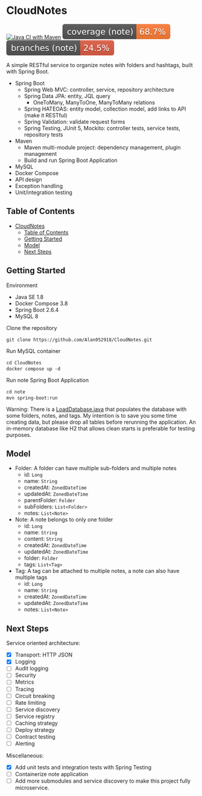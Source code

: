 # CloudNotes

[![Java CI with Maven](https://github.com/Alan052918/CloudNotes/actions/workflows/maven.yml/badge.svg)](https://github.com/Alan052918/CloudNotes/actions/workflows/maven.yml)
[![Coverage](.github/badges/jacocoNote.svg)](https://github.com/Alan052918/CloudNotes/actions/workflows/build.yml)
[![Coverage](.github/badges/branchesNote.svg)](https://github.com/Alan052918/CloudNotes/actions/workflows/build.yml)

A simple RESTful service to organize notes with folders and hashtags, built with Spring Boot.

- Spring Boot
  - Spring Web MVC: controller, service, repository architecture
  - Spring Data JPA: entity, JQL query
    - OneToMany, ManyToOne, ManyToMany relations
  - Spring HATEOAS: entity model, collection model, add links to API (make it RESTful)
  - Spring Validation: validate request forms
  - Spring Testing, JUnit 5, Mockito: controller tests, service tests, repository tests
- Maven
  - Maven multi-module project: dependency management, plugin management
  - Build and run Spring Boot Application
- MySQL
- Docker Compose
- API design
- Exception handling
- Unit/integration testing

## Table of Contents

- [CloudNotes](#cloudnotes)
  - [Table of Contents](#table-of-contents)
  - [Getting Started](#getting-started)
  - [Model](#model)
  - [Next Steps](#next-steps)

## Getting Started

Environment

- Java SE 1.8
- Docker Compose 3.8
- Spring Boot 2.6.4
- MySQL 8

Clone the repository

```shell
git clone https://github.com/Alan052918/CloudNotes.git
```

Run MySQL container

```shell
cd CloudNotes
docker compose up -d
```

Run note Spring Boot Application

```shell
cd note
mvn spring-boot:run
```

Warning: There is a [LoadDatabase.java](note/src/main/java/com/jundaai/note/config/LoadDatabase.java) that populates the database with some folders, notes, and tags. My intention is to save you some time creating data, but please drop all tables before rerunning the application. An in-memory database like H2 that allows clean starts is preferable for testing purposes.

## Model

- Folder: A folder can have multiple sub-folders and multiple notes
  - id: `Long`
  - name: `String`
  - createdAt: `ZonedDateTime`
  - updatedAt: `ZonedDateTime`
  - parentFolder: `Folder`
  - subFolders: `List<Folder>`
  - notes: `List<Note>`
- Note: A note belongs to only one folder
  - id: `Long`
  - name: `String`
  - content: `String`
  - createdAt: `ZonedDateTime`
  - updatedAt: `ZonedDateTime`
  - folder: `Folder`
  - tags: `List<Tag>`
- Tag: A tag can be attached to multiple notes, a note can also have multiple tags
  - id: `Long`
  - name: `String`
  - createdAt: `ZonedDateTime`
  - updatedAt: `ZonedDateTime`
  - notes: `List<Note>`

## Next Steps

Service oriented architecture:

- [x] Transport: HTTP JSON
- [x] Logging
- [ ] Audit logging
- [ ] Security
- [ ] Metrics
- [ ] Tracing
- [ ] Circuit breaking
- [ ] Rate limiting
- [ ] Service discovery
- [ ] Service registry
- [ ] Caching strategy
- [ ] Deploy strategy
- [ ] Contract testing
- [ ] Alerting

Miscellaneous:

- [x] Add unit tests and integration tests with Spring Testing
- [ ] Containerize note application
- [ ] Add more submodules and service discovery to make this project fully microservice.
